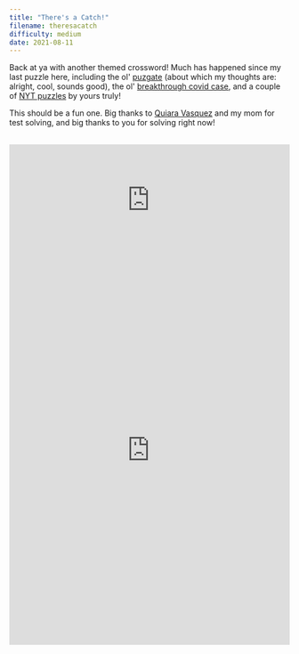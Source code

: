 ```yaml
---
title: "There's a Catch!"
filename: theresacatch
difficulty: medium
date: 2021-08-11
---
```


Back at ya with another themed crossword! Much has happened since my last puzzle here, including the ol' [puzgate](https://9to5mac.com/2021/08/02/new-york-times-crosswords-third-party-app/) (about which my thoughts are: alright, cool, sounds good), the ol' [breakthrough covid case](https://twitter.com/aaaronson/status/1422621999818498053), and a couple of [NYT puzzles](https://aaronson.org/publications/) by yours truly! 

This should be a fun one. Big thanks to [Quiara Vasquez](https://qvxwordz.blogspot.com) and my mom for test solving, and big thanks to you for solving right now!<br/><br/>

<iframe width="100%" height="200px" src="https://www.youtube.com/embed/V0j4Jb5xYPE" title="YouTube video player" frameborder="0" allow="accelerometer; autoplay; clipboard-write; encrypted-media; gyroscope; picture-in-picture" allowfullscreen></iframe><br/>

<iframe height="700" width="100%" allowfullscreen="true" style="border:none;width: 100% !important;position: static;display: block !important;margin: 0 !important;"  name="80a395d458cc73db445abfa4d939b092b4a474d001c5431bf80bbf61485a14ea" src="https://amuselabs.com/pmm/crossword?id=824e61e1&set=80a395d458cc73db445abfa4d939b092b4a474d001c5431bf80bbf61485a14ea&embed=1"></iframe>
